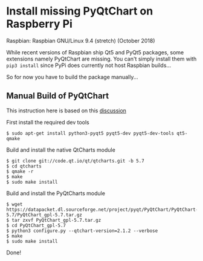 # Install missing PyQtChart on Raspberry Pi

Raspbian: Raspbian GNU/Linux 9.4 (stretch) (October 2018)

While recent versions of Raspbian ship Qt5 and PyQt5 packages, some extensions
namely PyQtChart are missing. You can't simply install them with `pip3 install`
since PyPi does currently not host Raspbian builds...

So for now you have to build the package manually...

## Manual Build of PyQtChart

This instruction here is based on this [discussion][1]

First install the required dev tools

```
$ sudo apt-get install python3-pyqt5 pyqt5-dev pyqt5-dev-tools qt5-qmake
```

Build and install the native QtCharts module

```
$ git clone git://code.qt.io/qt/qtcharts.git -b 5.7
$ cd qtcharts
$ qmake -r
$ make
$ sudo make install
```

Build and install the PyQtCharts module

```
$ wget https://datapacket.dl.sourceforge.net/project/pyqt/PyQtChart/PyQtChart-5.7/PyQtChart_gpl-5.7.tar.gz
$ tar zxvf PyQtChart_gpl-5.7.tar.gz
$ cd PyQtChart_gpl-5.7
$ python3 configure.py --qtchart-version=2.1.2 --verbose
$ make
$ sudo make install
```

Done!

[1]: https://github.com/mu-editor/mu/issues/441
